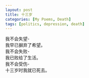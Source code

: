 ```yaml
---
layout: post
title: 十三岁
categories: [My Poems, Death]
tags: [politics, depression, death]
---
```


我不会失望-  
我早已摒弃了希望。  
我不会失败-  
我已败给了生活。  
我不会受伤-  
十三岁时我就已死去。

